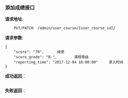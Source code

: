 ###  添加成绩接口

**请求地址**:
```
    PUT/PATCH  /admin/user_course/[user_course_id]/
```

**请求参数**:
```
{
	"score": "70",      成绩
	"score_grade": "B-",        课程等级
	"reporting_time": "2017-12-04 18:00:00"     录入时间
}

```

**成功返回**：
```

```

**失败返回**：
```

```